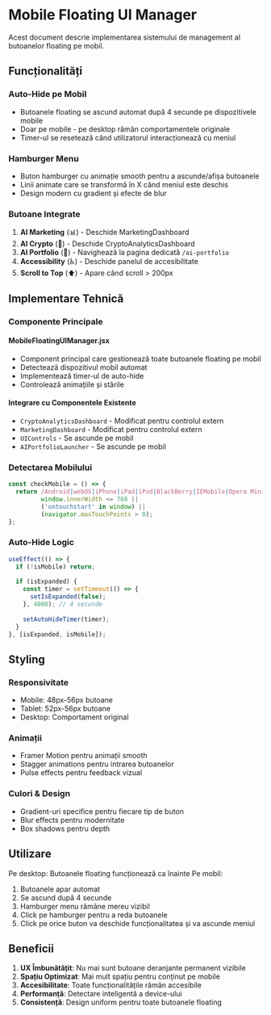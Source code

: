 # Mobile Floating UI Manager

Acest document descrie implementarea sistemului de management al butoanelor floating pe mobil.

## Funcționalități

### Auto-Hide pe Mobil
- Butoanele floating se ascund automat după 4 secunde pe dispozitivele mobile
- Doar pe mobile - pe desktop rămân comportamentele originale
- Timer-ul se resetează când utilizatorul interacționează cu meniul

### Hamburger Menu
- Buton hamburger cu animație smooth pentru a ascunde/afișa butoanele
- Linii animate care se transformă în X când meniul este deschis
- Design modern cu gradient și efecte de blur

### Butoane Integrate
1. **AI Marketing** (📊) - Deschide MarketingDashboard
2. **AI Crypto** (🚀) - Deschide CryptoAnalyticsDashboard  
3. **AI Portfolio** (🧠) - Navighează la pagina dedicată `/ai-portfolio`
4. **Accessibility** (♿) - Deschide panelul de accesibilitate
5. **Scroll to Top** (⬆️) - Apare când scroll > 200px

## Implementare Tehnică

### Componente Principale

#### MobileFloatingUIManager.jsx
- Component principal care gestionează toate butoanele floating pe mobil
- Detectează dispozitivul mobil automat
- Implementează timer-ul de auto-hide
- Controlează animațiile și stările

#### Integrare cu Componentele Existente
- `CryptoAnalyticsDashboard` - Modificat pentru controlul extern
- `MarketingDashboard` - Modificat pentru controlul extern  
- `UIControls` - Se ascunde pe mobil
- `AIPortfolioLauncher` - Se ascunde pe mobil

### Detectarea Mobilului
```javascript
const checkMobile = () => {
  return /Android|webOS|iPhone|iPad|iPod|BlackBerry|IEMobile|Opera Mini/i.test(navigator.userAgent) ||
         window.innerWidth <= 768 ||
         ('ontouchstart' in window) ||
         (navigator.maxTouchPoints > 0);
};
```

### Auto-Hide Logic
```javascript
useEffect(() => {
  if (!isMobile) return;
  
  if (isExpanded) {
    const timer = setTimeout(() => {
      setIsExpanded(false);
    }, 4000); // 4 secunde
    
    setAutoHideTimer(timer);
  }
}, [isExpanded, isMobile]);
```

## Styling

### Responsivitate
- Mobile: 48px-56px butoane
- Tablet: 52px-56px butoane  
- Desktop: Comportament original

### Animații
- Framer Motion pentru animații smooth
- Stagger animations pentru intrarea butoanelor
- Pulse effects pentru feedback vizual

### Culori & Design
- Gradient-uri specifice pentru fiecare tip de buton
- Blur effects pentru modernitate
- Box shadows pentru depth

## Utilizare

Pe desktop: Butoanele floating funcționează ca înainte
Pe mobil: 
1. Butoanele apar automat
2. Se ascund după 4 secunde
3. Hamburger menu rămâne mereu vizibil
4. Click pe hamburger pentru a reda butoanele
5. Click pe orice buton va deschide funcționalitatea și va ascunde meniul

## Beneficii

1. **UX Îmbunătățit**: Nu mai sunt butoane deranjante permanent vizibile
2. **Spațiu Optimizat**: Mai mult spațiu pentru conținut pe mobile
3. **Accesibilitate**: Toate funcționalitățile rămân accesibile
4. **Performanță**: Detectare inteligentă a device-ului
5. **Consistență**: Design uniform pentru toate butoanele floating


